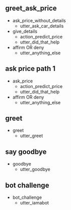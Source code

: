 ## greet_ask_price
* ask_price_without_details
  - utter_ask_car_details
* give_details
  - action_predict_price
  - utter_did_that_help
* affirm OR deny
  - utter_anything_else

## ask price path 1
* ask_price
  - action_predict_price
  - utter_did_that_help
* affirm OR deny
  - utter_anything_else

## greet
* greet
  - utter_greet

## say goodbye
* goodbye
  - utter_goodbye

## bot challenge
* bot_challenge
  - utter_iamabot
